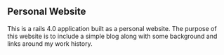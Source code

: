 ## Personal Website

This is a rails 4.0 application built as a personal website.
The purpose of this website is to include a simple blog along with some background and links around my work history.


